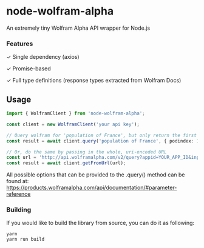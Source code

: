 # node-wolfram-alpha
An extremely tiny Wolfram Alpha API wrapper for Node.js

### Features
✓ Single dependency (axios) 

✓ Promise-based

✓ Full type definitions (response types extracted from Wolfram Docs)


## Usage
```typescript
import { WolframClient } from 'node-wolfram-alpha';

const client = new WolframClient('your api key');

// Query wolfram for 'population of France', but only return the first pod
const result = await client.query('population of France', { podindex: 1 });

// Or, do the same by passing in the whole, uri-encoded URL
const url = 'http://api.wolframalpha.com/v2/query?appid=YOUR_APP_ID&input=population%20of%20france&podindex=1';
const result = await client.getFromUrl(url);
```

All possible options that can be provided to the .query() method can be found at: 
https://products.wolframalpha.com/api/documentation/#parameter-reference

### Building
If you would like to build the library from source, you can do it as following:
```
yarn
yarn run build
```